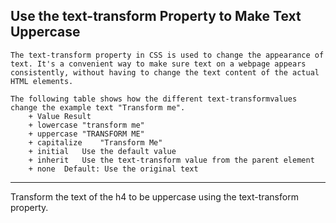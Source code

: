 ## Use the text-transform Property to Make Text Uppercase ##

    The text-transform property in CSS is used to change the appearance of text. It's a convenient way to make sure text on a webpage appears consistently, without having to change the text content of the actual HTML elements.

    The following table shows how the different text-transformvalues change the example text "Transform me".
        + Value	Result
        + lowercase	"transform me"
        + uppercase	"TRANSFORM ME"
        + capitalize	"Transform Me"
        + initial	Use the default value
        + inherit	Use the text-transform value from the parent element
        + none	Default: Use the original text
<HR>
Transform the text of the h4 to be uppercase using the text-transform property.

